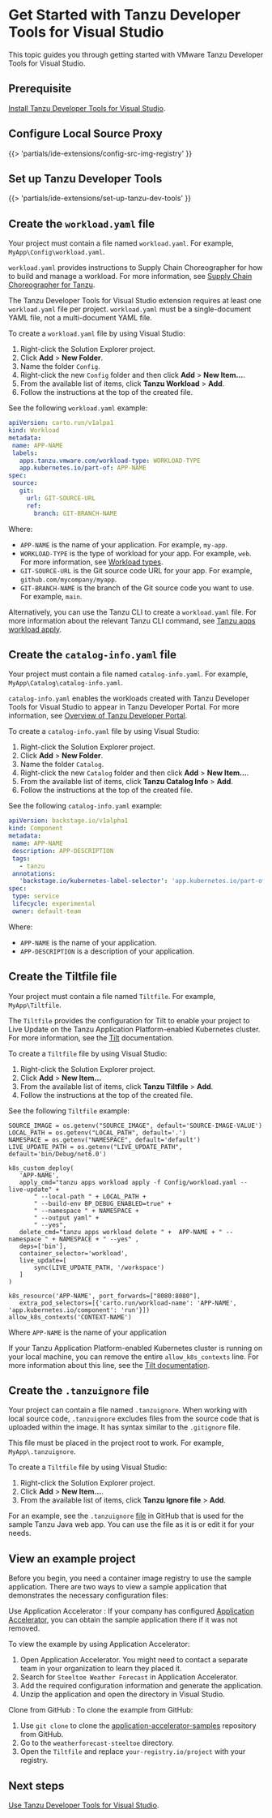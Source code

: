 # Get Started with Tanzu Developer Tools for Visual Studio

This topic guides you through getting started with VMware Tanzu Developer Tools for Visual Studio.

## <a id="prereqs"/> Prerequisite

[Install Tanzu Developer Tools for Visual Studio](install.hbs.md).

## <a id="config-src-img-registry"/> Configure Local Source Proxy

{{> 'partials/ide-extensions/config-src-img-registry' }}

## <a id="set-up-tanzu-dev-tools"/> Set up Tanzu Developer Tools

{{> 'partials/ide-extensions/set-up-tanzu-dev-tools' }}

## <a id="create-workload-yaml"/> Create the `workload.yaml` file

Your project must contain a file named `workload.yaml`.
For example, `MyApp\Config\workload.yaml`.

`workload.yaml` provides instructions to Supply Chain Choreographer for how to build and manage a
workload. For more information, see [Supply Chain Choreographer for Tanzu](../scc/about.hbs.md).

The Tanzu Developer Tools for Visual Studio extension requires at least one `workload.yaml` file per
project. `workload.yaml` must be a single-document YAML file, not a multi-document YAML file.

To create a `workload.yaml` file by using Visual Studio:

1. Right-click the Solution Explorer project.
2. Click **Add** > **New Folder**.
3. Name the folder `Config`.
4. Right-click the new `Config` folder and then click **Add** > **New Item...**.
5. From the available list of items, click **Tanzu Workload** > **Add**.
6. Follow the instructions at the top of the created file.

See the following `workload.yaml` example:

```yaml
apiVersion: carto.run/v1alpa1
kind: Workload
metadata:
 name: APP-NAME
 labels:
   apps.tanzu.vmware.com/workload-type: WORKLOAD-TYPE
   app.kubernetes.io/part-of: APP-NAME
spec:
 source:
   git:
     url: GIT-SOURCE-URL
     ref:
       branch: GIT-BRANCH-NAME
```

Where:

- `APP-NAME` is the name of your application. For example, `my-app`.
- `WORKLOAD-TYPE` is the type of workload for your app. For example, `web`.
  For more information, see [Workload types](../workloads/workload-types.hbs.md).
- `GIT-SOURCE-URL` is the Git source code URL for your app. For example, `github.com/mycompany/myapp`.
- `GIT-BRANCH-NAME` is the branch of the Git source code you want to use. For example, `main`.

Alternatively, you can use the Tanzu CLI to create a `workload.yaml` file.
For more information about the relevant Tanzu CLI command, see
[Tanzu apps workload apply](../cli-plugins/apps/reference/workload-create-apply.hbs.md).

## <a id="create-catalog-info-yaml"/> Create the `catalog-info.yaml` file

Your project must contain a file named `catalog-info.yaml`.
For example, `MyApp\Catalog\catalog-info.yaml`.

`catalog-info.yaml` enables the workloads created with Tanzu Developer Tools for Visual Studio to
appear in Tanzu Developer Portal.
For more information, see [Overview of Tanzu Developer Portal](../tap-gui/about.hbs.md).

To create a `catalog-info.yaml` file by using Visual Studio:

1. Right-click the Solution Explorer project.
2. Click **Add** > **New Folder**.
3. Name the folder `Catalog`.
4. Right-click the new `Catalog` folder and then click **Add** > **New Item...**.
5. From the available list of items, click **Tanzu Catalog Info** > **Add**.
6. Follow the instructions at the top of the created file.

See the following `catalog-info.yaml` example:

```yaml
apiVersion: backstage.io/v1alpha1
kind: Component
metadata:
 name: APP-NAME
 description: APP-DESCRIPTION
 tags:
   - tanzu
 annotations:
   'backstage.io/kubernetes-label-selector': 'app.kubernetes.io/part-of=APP-NAME'
spec:
 type: service
 lifecycle: experimental
 owner: default-team
```

Where:

- `APP-NAME` is the name of your application.
- `APP-DESCRIPTION` is a description of your application.

## <a id="create-tiltfile"/> Create the Tiltfile file

Your project must contain a file named `Tiltfile`.
For example, `MyApp\Tiltfile`.

The `Tiltfile` provides the configuration for Tilt to enable your project to Live Update on the
Tanzu Application Platform-enabled Kubernetes cluster.
For more information, see the [Tilt](https://docs.tilt.dev/) documentation.

To create a `Tiltfile` file by using Visual Studio:

1. Right-click the Solution Explorer project.
2. Click **Add** > **New Item...**
3. From the available list of items, click **Tanzu Tiltfile** > **Add**.
4. Follow the instructions at the top of the created file.

See the following `Tiltfile` example:

```Tiltfile
SOURCE_IMAGE = os.getenv("SOURCE_IMAGE", default='SOURCE-IMAGE-VALUE')
LOCAL_PATH = os.getenv("LOCAL_PATH", default='.')
NAMESPACE = os.getenv("NAMESPACE", default='default')
LIVE_UPDATE_PATH = os.getenv("LIVE_UPDATE_PATH", default='bin/Debug/net6.0')

k8s_custom_deploy(
   'APP-NAME',
   apply_cmd="tanzu apps workload apply -f Config/workload.yaml --live-update" +
       " --local-path " + LOCAL_PATH +
       " --build-env BP_DEBUG_ENABLED=true" +
       " --namespace " + NAMESPACE +
       " --output yaml" +
       " --yes",
   delete_cmd="tanzu apps workload delete " +  APP-NAME + " --namespace " + NAMESPACE + " --yes" ,
   deps=['bin'],
   container_selector='workload',
   live_update=[
       sync(LIVE_UPDATE_PATH, '/workspace')
   ]
)

k8s_resource('APP-NAME', port_forwards=["8080:8080"],
   extra_pod_selectors=[{'carto.run/workload-name': 'APP-NAME', 'app.kubernetes.io/component': 'run'}])
allow_k8s_contexts('CONTEXT-NAME')
```

Where `APP-NAME` is the name of your application

If your Tanzu Application Platform-enabled Kubernetes cluster is running on your local machine, you
can remove the entire `allow_k8s_contexts` line.
For more information about this line, see the
[Tilt documentation](https://docs.tilt.dev/api.html#api.allow_k8s_contexts).

## <a id="create-tanzuignore"/> Create the `.tanzuignore` file

Your project can contain a file named `.tanzuignore`.
When working with local source code, `.tanzuignore` excludes files from the source code that is
uploaded within the image. It has syntax similar to the `.gitignore` file.

This file must be placed in the project root to work. For example, `MyApp\.tanzuignore`.

To create a `Tiltfile` file by using Visual Studio:

1. Right-click the Solution Explorer project.
2. Click **Add** > **New Item...**.
3. From the available list of items, click **Tanzu Ignore file** > **Add**.

For an example, see the `.tanzuignore`
[file](https://github.com/vmware-tanzu/application-accelerator-samples/blob/main/tanzu-java-web-app/.tanzuignore)
in GitHub that is used for the sample Tanzu Java web app.
You can use the file as it is or edit it for your needs.

## <a id="example-project"/> View an example project

Before you begin, you need a container image registry to use the sample application.
There are two ways to view a sample application that demonstrates the necessary configuration files:

Use Application Accelerator
: If your company has configured
  [Application Accelerator](../application-accelerator/about-application-accelerator.hbs.md),
  you can obtain the sample application there if it was not removed.

  To view the example by using Application Accelerator:

  1. Open Application Accelerator. You might need to contact a separate team in your organization
     to learn they placed it.
  2. Search for `Steeltoe Weather Forecast` in Application Accelerator.
  3. Add the required configuration information and generate the application.
  4. Unzip the application and open the directory in Visual Studio.

Clone from GitHub
: To clone the example from GitHub:

  1. Use `git clone` to clone the
     [application-accelerator-samples](https://github.com/vmware-tanzu/application-accelerator-samples)
     repository from GitHub.
  1. Go to the `weatherforecast-steeltoe` directory.
  1. Open the `Tiltfile` and replace `your-registry.io/project` with your registry.

## <a id="whats-next"/> Next steps

[Use Tanzu Developer Tools for Visual Studio](using-the-extension.hbs.md).
